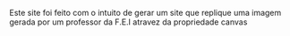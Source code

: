 Este site foi feito com o intuito de gerar um site que replique uma imagem gerada por um professor da F.E.I atravez da propriedade canvas